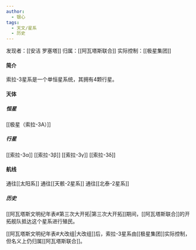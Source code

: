 ```yaml
---
author:
  - 银心
tags:
  - 天文/星系
  - 历史
---
```

发现者：[[安洁 罗塞塔]]
归属：[[阿瓦塔斯联合]]
实际控制：[[极星集团]]
#### 简介
索拉-3星系是一个单恒星系统，其拥有4颗行星。

#### 天体
##### 恒星
[[极星（索拉-3A）]]
##### 行星
[[索拉-3α]]
[[索拉-3β]]
[[索拉-3γ]]
[[索拉-3δ]]

#### 航线
通往[[太阳系]]
通往[[天骸-2星系]]
通往[[北泰-2星系]]
##### 历史
[[阿瓦塔斯文明纪年表#第三次大开拓|第三次大开拓]]期间，[[阿瓦塔斯联合]]的开拓舰队抵达这个星系进行殖民。

[[阿瓦塔斯文明纪年表#大改组|大改组]]后，索拉-3星系由[[极星集团]]实际控制，但名义上仍归属[[阿瓦塔斯联合]]。
